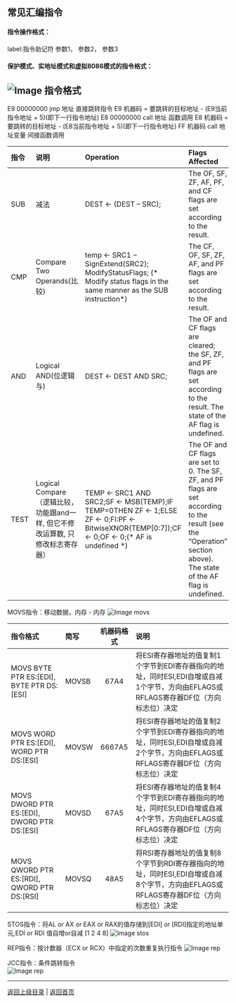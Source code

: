 <!--
{
	"author": "lxf",
	"title": "常见汇编指令",
	"date": "2019-05-29 03:06:59",
	"category": "汇编"
}
-->

常见汇编指令
------------------------------------------------------------
#### 指令操作格式：
label:指令助记符 参数1， 参数2， 参数3  

#### 保护模式、实地址模式和虚拟8086模式的指令格式：
![Image 指令格式](img/FormatOfInstructions.png)
-----------------------------------------------

E9 00000000 jmp 地址 直接跳转指令
E9 机器码 = 要跳转的目标地址 - (E9当前指令地址 + 5)(即下一行指令地址)
E8 00000000 call 地址 函数调用
E8 机器码 = 要跳转的目标地址 - (E8当前指令地址 + 5)(即下一行指令地址)
FF 机器码 call 地址变量 间接函数调用

| 指令 | 说明 | Operation | Flags Affected |
|:-----|:----|:---------|:-------------|
|SUB   |减法  |DEST ← (DEST – SRC);|The OF, SF, ZF, AF, PF, and CF flags are set according to the result.|
|CMP   |Compare Two Operands(比较)|temp ← SRC1 − SignExtend(SRC2); ModifyStatusFlags; (* Modify status flags in the same manner as the SUB instruction*)|The CF, OF, SF, ZF, AF, and PF flags are set according to the result.|
|AND   |Logical AND(位逻辑与)|DEST ← DEST AND SRC;|The OF and CF flags are cleared; the SF, ZF, and PF flags are set according to the result. The state of the AF flag is undefined.|
|TEST  |Logical Compare（逻辑比较，功能跟and一样, 但它不修改运算数, 只修改标志寄存器）|TEMP ← SRC1 AND SRC2;SF ← MSB(TEMP);IF TEMP=0THEN ZF ← 1;ELSE ZF ← 0;FI:PF ← BitwiseXNOR(TEMP[0:7]);CF ← 0;OF ← 0;(* AF is undefined *)|The OF and CF flags are set to 0. The SF, ZF, and PF flags are set according to the result (see the “Operation” section above). The state of the AF flag is undefined.|

MOVS指令：移动数据，内存 - 内存
![Image movs](img/movs.png)

| 指令格式 | 简写 |机器码格式| 说明 |
|:------- | :----|:--------:| :--- |
|MOVS BYTE PTR ES:[EDI], BYTE PTR DS:[ESI] |MOVSB|67A4|将ESI寄存器地址的值复制1个字节到EDI寄存器指向的地址，同时ESI,EDI自增或自减1个字节，方向由EFLAGS或RFLAGS寄存器DF位（方向标志位）决定|
|MOVS WORD PTR ES:[EDI], WORD PTR DS:[ESI] |MOVSW|6667A5|将ESI寄存器地址的值复制2个字节到EDI寄存器指向的地址，同时ESI,EDI自增或自减2个字节，方向由EFLAGS或RFLAGS寄存器DF位（方向标志位）决定|
|MOVS DWORD PTR ES:[EDI], DWORD PTR DS:[ESI] |MOVSD|67A5|将ESI寄存器地址的值复制4个字节到EDI寄存器指向的地址，同时ESI,EDI自增或自减4个字节，方向由EFLAGS或RFLAGS寄存器DF位（方向标志位）决定|
|MOVS QWORD PTR ES:[RDI], QWORD PTR DS:[RSI] |MOVSQ|48A5|将RSI寄存器地址的值复制8个字节到RDI寄存器指向的地址，同时ESI,EDI自增或自减8个字节，方向由EFLAGS或RFLAGS寄存器DF位（方向标志位）决定|

STOS指令：将AL or AX or EAX or RAX的值存储到[EDI] or [RDI]指定的地址单元,EDI or RDI 值自增or自减 [1 2 4 8]
![Image stos](img/stos.png)

REP指令：按计数器（ECX or RCX）中指定的次数重复执行指令
![Image rep](img/rep.png)

JCC指令：条件跳转指令  
![Image rep](img/JCC.png)

------------------------------------------------------------
[返回上级目录](./../../../../categories/assembly/README.md)  |
[返回首页](./../../../../README.md)